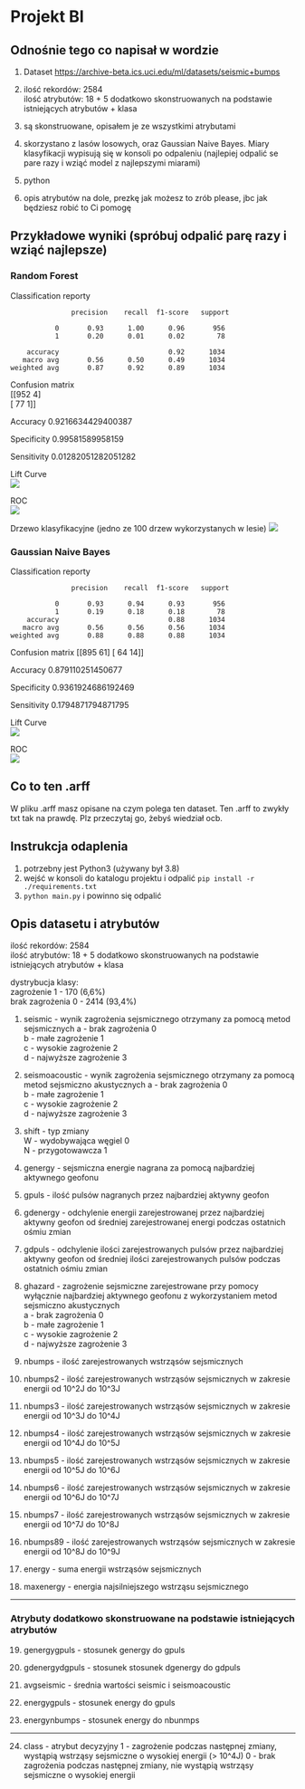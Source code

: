 # Projekt BI

## Odnośnie tego co napisał w wordzie
1. Dataset https://archive-beta.ics.uci.edu/ml/datasets/seismic+bumps

2. ilość rekordów: 2584   
   ilość atrybutów: 18 + 5 dodatkowo skonstruowanych na podstawie istniejących atrybutów + klasa
   
3. są skonstruowane, opisałem je ze wszystkimi atrybutami

4. skorzystano z lasów losowych, oraz Gaussian Naive Bayes. Miary klasyfikacji wypisują się w konsoli po odpaleniu
   (najlepiej odpalić se pare razy i wziąć model z najlepszymi miarami)

5. python

6. opis atrybutów na dole, prezkę jak możesz to zrób please, jbc 
   jak będziesz robić to Ci pomogę

## Przykładowe wyniki (spróbuj odpalić parę razy i wziąć najlepsze)
### Random Forest
Classification reporty
```
               precision    recall  f1-score   support

           0       0.93      1.00      0.96       956
           1       0.20      0.01      0.02        78

    accuracy                           0.92      1034
   macro avg       0.56      0.50      0.49      1034
weighted avg       0.87      0.92      0.89      1034
```
Confusion matrix   
 [[952   4]   
 [ 77   1]]

Accuracy
 0.9216634429400387

Specificity
 0.99581589958159

Sensitivity
 0.01282051282051282

Lift Curve   
![](2021-11-29-17-49-55.png)

ROC   
![](2021-11-29-17-51-07.png)

Drzewo klasyfikacyjne (jedno ze 100 drzew wykorzystanych w lesie)
![](example_tree.png)


### Gaussian Naive Bayes
Classification reporty
```
               precision    recall  f1-score   support

           0       0.93      0.94      0.93       956
           1       0.19      0.18      0.18        78
    accuracy                           0.88      1034
   macro avg       0.56      0.56      0.56      1034
weighted avg       0.88      0.88      0.88      1034
```
Confusion matrix
 [[895  61]
 [ 64  14]]

Accuracy
 0.879110251450677  

Specificity
 0.9361924686192469

Sensitivity
 0.1794871794871795

Lift Curve   
![](2021-11-29-17-51-24.png)

ROC   
![](2021-11-29-17-51-40.png)


## Co to ten .arff
W pliku .arff masz opisane na czym polega ten dataset. Ten .arff to zwykły txt tak na prawdę.
Plz przeczytaj go, żebyś wiedział ocb.

## Instrukcja odaplenia
1. potrzebny jest Python3 (używany był 3.8)
2. wejść w konsoli do katalogu projektu i odpalić ```pip install -r ./requirements.txt```
3. ```python main.py``` i powinno się odpalić


## Opis datasetu i atrybutów
ilość rekordów: 2584   
ilość atrybutów: 18 + 5 dodatkowo skonstruowanych na podstawie istniejących atrybutów + klasa
   

dystrybucja klasy:  
    zagrożenie 1 - 170 (6,6%)   
    brak zagrożenia 0 - 2414 (93,4%)

 
 1. seismic - wynik zagrożenia sejsmicznego otrzymany za pomocą metod sejsmicznych
    a - brak zagrożenia 0   
    b - małe zagrożenie 1   
    c - wysokie zagrożenie 2   
    d - najwyższe zagrożenie 3   

2. seismoacoustic - wynik zagrożenia sejsmicznego otrzymany za pomocą metod sejsmiczno akustycznych
    a - brak zagrożenia 0   
    b - małe zagrożenie 1   
    c - wysokie zagrożenie 2   
    d - najwyższe zagrożenie 3   
 
3. shift - typ zmiany    
    W - wydobywająca węgiel 0   
    N - przygotowawcza 1   

4. genergy - sejsmiczna energie nagrana za pomocą najbardziej aktywnego geofonu  

5. gpuls - ilość pulsów nagranych przez najbardziej aktywny geofon

6. gdenergy - odchylenie energii zarejestrowanej przez najbardziej aktywny geofon od średniej zarejestrowanej energi 
podczas ostatnich ośmiu zmian

7. gdpuls - odchylenie  ilości zarejestrowanych pulsów przez najbardziej aktywny geofon od średniej ilości
zarejestrowanych pulsów podczas ostatnich ośmiu zmian

8. ghazard - zagrożenie sejsmiczne zarejestrowane przy pomocy wyłącznie najbardziej aktywnego geofonu z wykorzystaniem metod sejsmiczno akustycznych   
    a - brak zagrożenia 0   
    b - małe zagrożenie 1   
    c - wysokie zagrożenie 2   
    d - najwyższe zagrożenie 3   


9. nbumps - ilość zarejestrowanych wstrząsów sejsmicznych 

10. nbumps2 - ilość zarejestrowanych wstrząsów sejsmicznych w zakresie energii od 10^2J do 10^3J

11. nbumps3 - ilość zarejestrowanych wstrząsów sejsmicznych w zakresie energii od 10^3J do 10^4J

12. nbumps4 - ilość zarejestrowanych wstrząsów sejsmicznych w zakresie energii od 10^4J do 10^5J

13. nbumps5 - ilość zarejestrowanych wstrząsów sejsmicznych w zakresie energii od 10^5J do 10^6J

14. nbumps6 - ilość zarejestrowanych wstrząsów sejsmicznych w zakresie energii od 10^6J do 10^7J

15. nbumps7 - ilość zarejestrowanych wstrząsów sejsmicznych w zakresie energii od 10^7J do 10^8J

16. nbumps89 - ilość zarejestrowanych wstrząsów sejsmicznych w zakresie energii od 10^8J do 10^9J

17. energy - suma energii wstrząsów sejsmicznych 

18. maxenergy - energia najsilniejszego wstrząsu sejsmicznego

---
### Atrybuty dodatkowo skonstruowane na podstawie  istniejących atrybutów

19. genergygpuls -  stosunek genergy do gpuls

20. gdenergydgpuls -  stosunek stosunek dgenergy do gdpuls

21. avgseismic -  średnia wartości seismic i seismoacoustic

22. energygpuls -  stosunek energy do gpuls

23. energynbumps -  stosunek energy do nbunmps

---

24. class - atrybut decyzyjny
    1 - zagrożenie podczas następnej zmiany, wystąpią wstrząsy sejsmiczne o wysokiej energii (> 10^4J)
    0 - brak zagrożenia podczas następnej zmiany, nie wystąpią wstrząsy sejsmiczne o wysokiej energii